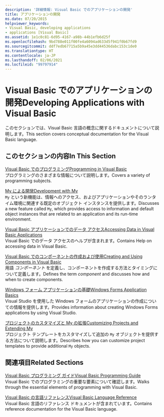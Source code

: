 ```yaml
---
description: '詳細情報: Visual Basic でのアプリケーションの開発'
title: アプリケーションの開発
ms.date: 07/20/2015
helpviewer_keywords:
- Visual Basic, developing applications
- applications [Visual Basic]
ms.assetid: 1e1c0c81-6d95-4167-a98b-44b1efb6d25f
ms.openlocfilehash: 9bd788e011f00fe4a6094ad633d5f941f0b67fd9
ms.sourcegitcommit: ddf7edb67715a5b9a45e3dd44536dabc153c1de0
ms.translationtype: HT
ms.contentlocale: ja-JP
ms.lasthandoff: 02/06/2021
ms.locfileid: "99797914"
---
```

# <a name="developing-applications-with-visual-basic"></a><span data-ttu-id="061fb-103">Visual Basic でのアプリケーションの開発</span><span class="sxs-lookup"><span data-stu-id="061fb-103">Developing Applications with Visual Basic</span></span>

<span data-ttu-id="061fb-104">このセクションでは、Visual Basic 言語の概念に関するドキュメントについて説明します。</span><span class="sxs-lookup"><span data-stu-id="061fb-104">This section covers conceptual documentation for the Visual Basic language.</span></span>  
  
## <a name="in-this-section"></a><span data-ttu-id="061fb-105">このセクションの内容</span><span class="sxs-lookup"><span data-stu-id="061fb-105">In This Section</span></span>  

 [<span data-ttu-id="061fb-106">Visual Basic でのプログラミング</span><span class="sxs-lookup"><span data-stu-id="061fb-106">Programming in Visual Basic</span></span>](programming/index.md)  
 <span data-ttu-id="061fb-107">プログラミングのさまざまな情報について説明します。</span><span class="sxs-lookup"><span data-stu-id="061fb-107">Covers a variety of programming subjects.</span></span>  
  
 [<span data-ttu-id="061fb-108">My による開発</span><span class="sxs-lookup"><span data-stu-id="061fb-108">Development with My</span></span>](development-with-my/index.md)  
 <span data-ttu-id="061fb-109">`My` という新機能は、情報へのアクセス、およびアプリケーションやそのランタイム環境に関連する既定のオブジェクト インスタンスを提供します。</span><span class="sxs-lookup"><span data-stu-id="061fb-109">Discusses a new feature called `My`, which provides access to information and default object instances that are related to an application and its run-time environment.</span></span>  
  
 [<span data-ttu-id="061fb-110">Visual Basic アプリケーションでのデータ アクセス</span><span class="sxs-lookup"><span data-stu-id="061fb-110">Accessing Data in Visual Basic Applications</span></span>](accessing-data.md)  
 <span data-ttu-id="061fb-111">Visual Basic でのデータ アクセスのヘルプが含まれます。</span><span class="sxs-lookup"><span data-stu-id="061fb-111">Contains Help on accessing data in Visual Basic.</span></span>  
  
 [<span data-ttu-id="061fb-112">Visual Basic でのコンポーネントの作成および使用</span><span class="sxs-lookup"><span data-stu-id="061fb-112">Creating and Using Components in Visual Basic</span></span>](creating-and-using-components.md)  
 <span data-ttu-id="061fb-113">用語 *コンポーネント* を定義し、コンポーネントを作成する方法とタイミングについて定義します。</span><span class="sxs-lookup"><span data-stu-id="061fb-113">Defines the term *component* and discusses how and when to create components.</span></span>  
  
 [<span data-ttu-id="061fb-114">Windows フォーム アプリケーションの基礎</span><span class="sxs-lookup"><span data-stu-id="061fb-114">Windows Forms Application Basics</span></span>](windows-forms/index.md)  
 <span data-ttu-id="061fb-115">Visual Studio を使用した Windows フォームのアプリケーションの作成についての情報を提供します。</span><span class="sxs-lookup"><span data-stu-id="061fb-115">Provides information about creating Windows Forms applications by using Visual Studio.</span></span>  
  
 [<span data-ttu-id="061fb-116">プロジェクトのカスタマイズと My の拡張</span><span class="sxs-lookup"><span data-stu-id="061fb-116">Customizing Projects and Extending My</span></span>](customizing-extending-my/index.md)  
 <span data-ttu-id="061fb-117">プロジェクト テンプレートをカスタマイズして追加の `My` オブジェクトを提供する方法について説明します。</span><span class="sxs-lookup"><span data-stu-id="061fb-117">Describes how you can customize project templates to provide additional `My` objects.</span></span>  
  
## <a name="related-sections"></a><span data-ttu-id="061fb-118">関連項目</span><span class="sxs-lookup"><span data-stu-id="061fb-118">Related Sections</span></span>  

 [<span data-ttu-id="061fb-119">Visual Basic プログラミング ガイド</span><span class="sxs-lookup"><span data-stu-id="061fb-119">Visual Basic Programming Guide</span></span>](../programming-guide/index.md)  
 <span data-ttu-id="061fb-120">Visual Basic でのプログラミングの重要な要素について確認します。</span><span class="sxs-lookup"><span data-stu-id="061fb-120">Walks through the essential elements of programming with Visual Basic.</span></span>  
  
 [<span data-ttu-id="061fb-121">Visual Basic の言語リファレンス</span><span class="sxs-lookup"><span data-stu-id="061fb-121">Visual Basic Language Reference</span></span>](../language-reference/index.md)  
 <span data-ttu-id="061fb-122">Visual Basic 言語のリファレンス ドキュメントが含まれています。</span><span class="sxs-lookup"><span data-stu-id="061fb-122">Contains reference documentation for the Visual Basic language.</span></span>
